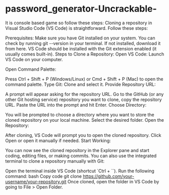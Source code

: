 # password_generator-Uncrackable-
It is console based game so follow these steps: Cloning a repository in Visual Studio Code (VS Code) is straightforward. Follow these steps:

Prerequisites: Make sure you have Git installed on your system. You can check by running git --version in your terminal. If not installed, download it from here. VS Code should be installed with the Git extension enabled (it usually comes built-in). Steps to Clone a Repository: Open VS Code: Launch VS Code on your computer.

Open Command Palette:

Press Ctrl + Shift + P (Windows/Linux) or Cmd + Shift + P (Mac) to open the command palette. Type Git: Clone and select it. Provide Repository URL:

A prompt will appear asking for the repository URL. Go to the GitHub (or any other Git hosting service) repository you want to clone, copy the repository URL. Paste the URL into the prompt and hit Enter. Choose Directory:

You will be prompted to choose a directory where you want to store the cloned repository on your local machine. Select the desired folder. Open the Repository:

After cloning, VS Code will prompt you to open the cloned repository. Click Open or open it manually if needed. Start Working:

You can now see the cloned repository in the Explorer pane and start coding, editing files, or making commits. You can also use the integrated terminal to clone a repository manually with Git:

Open the terminal inside VS Code (shortcut `Ctrl + ``). Run the following command: bash Copy code git clone https://github.com/your-username/your-repository.git Once cloned, open the folder in VS Code by going to File > Open Folder.
